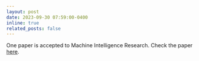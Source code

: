 ```yaml
---
layout: post
date: 2023-09-30 07:59:00-0400
inline: true
related_posts: false
---
```



One paper is accepted to Machine Intelligence Research. Check the paper [here](https://link.springer.com/article/10.1007/s11633-023-1466-0).
